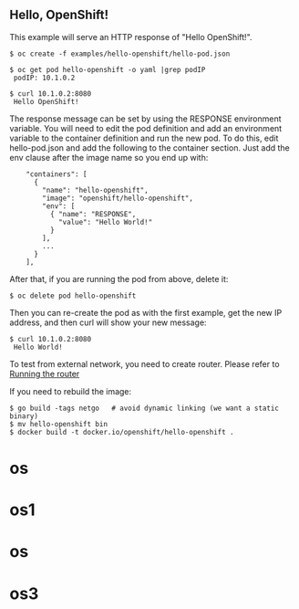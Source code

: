 Hello, OpenShift!
-----------------

This example will serve an HTTP response of "Hello OpenShift!".

    $ oc create -f examples/hello-openshift/hello-pod.json

    $ oc get pod hello-openshift -o yaml |grep podIP
     podIP: 10.1.0.2

    $ curl 10.1.0.2:8080
     Hello OpenShift!

The response message can be set by using the RESPONSE environment
variable.  You will need to edit the pod definition and add an
environment variable to the container definition and run the new pod.
To do this, edit hello-pod.json and add the following to the container
section.  Just add the env clause after the image name so you end up with:
```
    "containers": [
      {
        "name": "hello-openshift",
        "image": "openshift/hello-openshift",
        "env": [
          { "name": "RESPONSE",
            "value": "Hello World!"
          }
        ],
        ...
      }
    ],
```

After that, if you are running the pod from above, delete it:

    $ oc delete pod hello-openshift

Then you can re-create the pod as with the first example, get the new IP
address, and then curl will show your new message:

    $ curl 10.1.0.2:8080
     Hello World!

To test from external network, you need to create router. Please refer to [Running the router](https://github.com/openshift/origin/blob/master/docs/routing.md)

If you need to rebuild the image:

    $ go build -tags netgo   # avoid dynamic linking (we want a static binary)
    $ mv hello-openshift bin
    $ docker build -t docker.io/openshift/hello-openshift .
# os
# os1
# os
# os3
